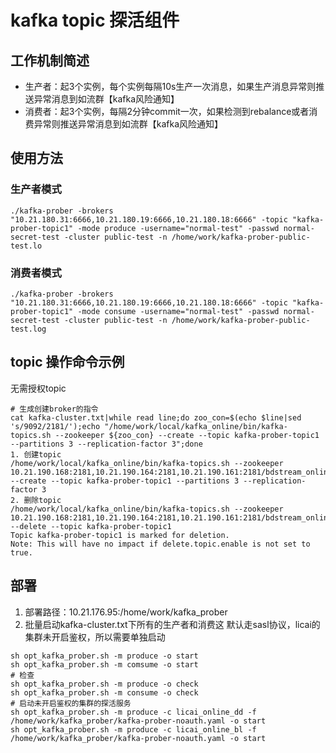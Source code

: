 # kafka topic 探活组件
## 工作机制简述
- 生产者：起3个实例，每个实例每隔10s生产一次消息，如果生产消息异常则推送异常消息到如流群【kafka风险通知】
- 消费者：起3个实例，每隔2分钟commit一次，如果检测到rebalance或者消费异常则推送异常消息到如流群【kafka风险通知】
## 使用方法
### 生产者模式

```
./kafka-prober -brokers "10.21.180.31:6666,10.21.180.19:6666,10.21.180.18:6666" -topic "kafka-prober-topic1" -mode produce -username="normal-test" -passwd normal-secret-test -cluster public-test -n /home/work/kafka-prober-public-test.lo
```
### 消费者模式
```
./kafka-prober -brokers "10.21.180.31:6666,10.21.180.19:6666,10.21.180.18:6666" -topic "kafka-prober-topic1" -mode consume -username="normal-test" -passwd normal-secret-test -cluster public-test -n /home/work/kafka-prober-public-test.log
```
## topic 操作命令示例
无需授权topic
```
# 生成创建broker的指令
cat kafka-cluster.txt|while read line;do zoo_con=$(echo $line|sed 's/9092/2181/');echo "/home/work/local/kafka_online/bin/kafka-topics.sh --zookeeper ${zoo_con} --create --topic kafka-prober-topic1 --partitions 3 --replication-factor 3";done
1. 创建topic
/home/work/local/kafka_online/bin/kafka-topics.sh --zookeeper 10.21.190.168:2181,10.21.190.164:2181,10.21.190.161:2181/bdstream_online4 --create --topic kafka-prober-topic1 --partitions 3 --replication-factor 3
2. 删除topic
/home/work/local/kafka_online/bin/kafka-topics.sh --zookeeper 10.21.190.168:2181,10.21.190.164:2181,10.21.190.161:2181/bdstream_online4 --delete --topic kafka-prober-topic1
Topic kafka-prober-topic1 is marked for deletion.
Note: This will have no impact if delete.topic.enable is not set to true.

```

## 部署
1. 部署路径：10.21.176.95:/home/work/kafka_prober
2. 批量启动kafka-cluster.txt下所有的生产者和消费这
默认走sasl协议，licai的集群未开启鉴权，所以需要单独启动

```
sh opt_kafka_prober.sh -m produce -o start
sh opt_kafka_prober.sh -m comsume -o start
# 检查
sh opt_kafka_prober.sh -m produce -o check
sh opt_kafka_prober.sh -m consume -o check
# 启动未开启鉴权的集群的探活服务
sh opt_kafka_prober.sh -m produce -c licai_online_dd -f /home/work/kafka_prober/kafka-prober-noauth.yaml -o start
sh opt_kafka_prober.sh -m produce -c licai_online_bl -f /home/work/kafka_prober/kafka-prober-noauth.yaml -o start
```
